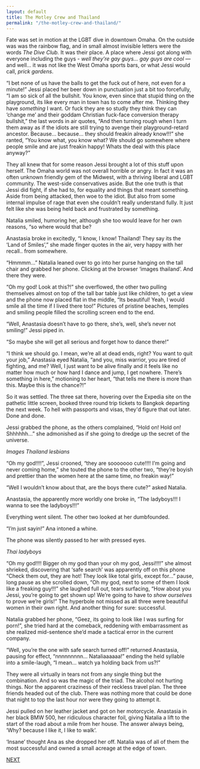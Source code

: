 ```yaml
---
layout: default
title: The Motley Crew and Thailand
permalink: "/the-motley-crew-and-thailand/"
---
```

<!-- wp:paragraph -->

Fate was set in motion at the LGBT dive in downtown Omaha. On the outside was was the rainbow flag, and in small almost invisible letters were the words _The Dive Club._ It was their place. A place where Jessi got along with everyone including the guys - _well they’re gay guys… gay guys are cool —_ and well… it was not like the West Omaha sports bars, or what Jessi would call, _prick gardens_.

<!-- /wp:paragraph -->

<!-- wp:paragraph -->

“I bet none of us have the balls to get the fuck out of here, not even for a minute!” Jessi placed her beer down in punctuation just a bit too forcefully, “I am so sick of all the bullshit. You know, even since that stupid thing on the playground, its like every man in town has to come after me. Thinking they have _something_ I want. Or fuck they are so studly they think they can ‘change me’ and their goddam Christian fuck-face conversion therapy bullshit,” the last words in air quotes, “And then turning rough when I turn them away as if the idiots are still trying to avenge their playground-retard ancestor. Because… because… they should freakin already know!!!” she ranted, “You know what, you know what? We should go somewhere where people smile and are just freakin happy! Whats the deal with this place anyway?”

<!-- /wp:paragraph -->

<!-- wp:paragraph -->

They all knew that for some reason Jessi brought a lot of this stuff upon herself. The Omaha world was not overall horrible or angry. In fact it was an often unknown friendly gem of the Midwest, with a thriving liberal and LGBT community. The west-side conservatives aside. But the one truth is that Jessi did fight, if she had to, for equality and things that meant something. Aside from being attacked, then woe to the idiot. But also from some internal impulse of rage that even she couldn’t really understand fully. It just felt like she was being held back and frustrated by something.&nbsp;

<!-- /wp:paragraph -->

<!-- wp:paragraph -->

Natalia smiled, humoring her, although she too would leave for her own reasons, “so where would that be?

<!-- /wp:paragraph -->

<!-- wp:paragraph -->

Anastasia broke in excitedly, “I know, I know! Thailand! They say its the ‘Land of Smiles’,” she made finger quotes in the air, very happy with her recall.. from somewhere.

<!-- /wp:paragraph -->

<!-- wp:paragraph -->

“Hmmmm…” Natalia leaned over to go into her purse hanging on the tall chair and grabbed her phone. Clicking at the browser ‘images thailand’. And there they were.

<!-- /wp:paragraph -->

<!-- wp:paragraph -->

“Oh my god! Look at this?!” she overflowed, the other two pulling themselves almost on top of the tall bar table just like children, to get a view and the phone now placed flat in the middle, “Its beautiful! Yeah, I would smile all the time if I lived there too!” Pictures of pristine beaches, temples and smiling people filled the scrolling screen end to the end.

<!-- /wp:paragraph -->

<!-- wp:paragraph -->

“Well, Anastasia doesn’t have to go there, she’s, well, she’s never not smiling!” Jessi piped in.

<!-- /wp:paragraph -->

<!-- wp:paragraph -->

“So maybe she will get all serious and forget how to dance there!”

<!-- /wp:paragraph -->

<!-- wp:paragraph -->

“I think we should go. I mean, we’re all at dead ends, right? You want to quit your job,” Anastasia eyed Natalia, “and you, miss warrior, you are tired of fighting, and me? Well, I just want to be alive finally and it feels like no matter how much or how hard I dance and jump, I get nowhere. There’s something in here,” motioning to her heart, “that tells me there is more than this. Maybe this is the chance?!”

<!-- /wp:paragraph -->

<!-- wp:paragraph -->

So it was settled. The three sat there, hovering over the Expedia site on the pathetic little screen, booked three round trip tickets to Bangkok departing the next week. To hell with passports and visas, they'd figure that out later. Done and done.

<!-- /wp:paragraph -->

<!-- wp:paragraph -->

Jessi grabbed the phone, as the others complained, “Hold on! Hold on! Shhhhhh…” she admonished as if she going to dredge up the secret of the universe.&nbsp;

<!-- /wp:paragraph -->

<!-- wp:paragraph -->

_Images Thailand lesbians_

<!-- /wp:paragraph -->

<!-- wp:paragraph -->

“Oh my god!!!!”, Jessi crooned, “they are sooooooo cute!!!! I’m going and never coming home,” she touted the phone to the other two, “they’re boyish and prettier than the women here at the same time, no freakin way!”

<!-- /wp:paragraph -->

<!-- wp:paragraph -->

“Well I wouldn’t know about that, are the boys there cute?” asked Natalia.

<!-- /wp:paragraph -->

<!-- wp:paragraph -->

Anastasia, the apparently more worldly one broke in, “The ladyboys!!! I wanna to see the ladyboys!!!”

<!-- /wp:paragraph -->

<!-- wp:paragraph -->

Everything went silent. The other two looked at her dumbfounded.

<!-- /wp:paragraph -->

<!-- wp:paragraph -->

“I’m just sayin!” Ana intoned a whine.&nbsp;

<!-- /wp:paragraph -->

<!-- wp:paragraph -->

The phone was silently passed to her with pressed eyes.

<!-- /wp:paragraph -->

<!-- wp:paragraph -->

_Thai ladyboys_

<!-- /wp:paragraph -->

<!-- wp:paragraph -->

“Oh my god!!!! Bigger oh my god than your oh my god, Jessi!!!!” she almost shrieked, discovering that ‘safe search’ was apparently off on this phone “Check them out, they are hot! They look like total girls, except for…” pause, long pause as she scrolled down, “Oh my god, next to some of them I look like a freaking guy!!!” she laughed full out, tears surfacing, “How about you Jessi, you’re going to get shown up! We’re going to have to _show ourselves_ to prove we’re girls!” The hyperbole not missed as all three were beautiful women in their own right. And another thing for sure: successful.

<!-- /wp:paragraph -->

<!-- wp:paragraph -->

Natalia grabbed her phone, “Geez, its going to look like I was surfing for porn!”, she tried hard at the comeback, reddening with embarrassment as she realized mid-sentence she’d made a tactical error in the current company.&nbsp;

<!-- /wp:paragraph -->

<!-- wp:paragraph -->

“Well, you’re the one with safe search turned off!” returned Anastasia, pausing for effect, “nnnnnnnnn… Nataliaaaaaa!” ending the held syllable into a smile-laugh, “I mean... watch ya holding back from us?!”

<!-- /wp:paragraph -->

<!-- wp:paragraph -->

They were all virtually in tears not from any single thing but the combination. And so was the magic of the triad. The alcohol not hurting things. Nor the apparent craziness of their reckless travel plan. The three friends headed out of the club. There was nothing more that could be done that night to top the last hour nor were they going to attempt it.&nbsp;

<!-- /wp:paragraph -->

<!-- wp:paragraph -->

Jessi pulled on her leather jacket and got on her motorcycle. Anastasia in her black BMW 500, her ridiculous character foil, giving Natalia a lift to the start of the road about a mile from her house. The answer always being, ‘Why? because I like it, I like to walk’.&nbsp;

<!-- /wp:paragraph -->

<!-- wp:paragraph -->

‘Insane’ thought Ana as she dropped her off. Natalia was of all of them the most successful and owned a small acreage at the edge of town.

<!-- /wp:paragraph -->

<!-- wp:paragraph -->

[NEXT](https://ffs.alexikaruna.com/ruminations/)

<!-- /wp:paragraph -->

